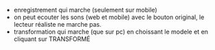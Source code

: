 - enregistrement qui marche (seulement sur mobile)
- on peut ecouter les sons (web et mobile) avec le bouton original, le lecteur réaliste ne marche pas.
- transformation qui marche (que sur pc) en choissant le modele et en cliquant sur TRANSFORMÉ
